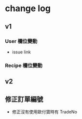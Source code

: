 # change log

## v1

### User 欄位變動

* issue link

### Recipe 欄位變動

## v2

## 修正訂單編號

* 修正沒有使用歐付寶時有 TradeNo
